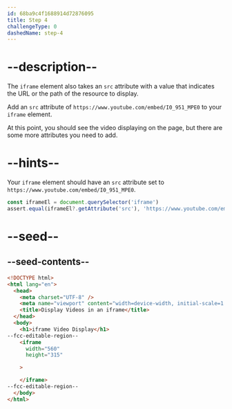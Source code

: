 ```yaml
---
id: 68ba9c4f1688914d72876095
title: Step 4
challengeType: 0
dashedName: step-4
---
```


# --description--

The `iframe` element also takes an `src` attribute with a value that indicates the URL or the path of the resource to display.

Add an `src` attribute of `https://www.youtube.com/embed/I0_951_MPE0` to your `iframe` element.

At this point, you should see the video displaying on the page, but there are some more attributes you need to add.

# --hints--

Your `iframe` element should have an `src` attribute set to `https://www.youtube.com/embed/I0_951_MPE0`.

```js
const iframeEl = document.querySelector('iframe')
assert.equal(iframeEl?.getAttribute('src'), 'https://www.youtube.com/embed/I0_951_MPE0')
```

# --seed--

## --seed-contents--

```html
<!DOCTYPE html>
<html lang="en">
  <head>
    <meta charset="UTF-8" />
    <meta name="viewport" content="width=device-width, initial-scale=1.0" />
    <title>Display Videos in an iframe</title>
  </head>
  <body>
    <h1>iframe Video Display</h1>
--fcc-editable-region--
    <iframe
      width="560"
      height="315"

    >

    </iframe>
--fcc-editable-region--
  </body>
</html>
```
